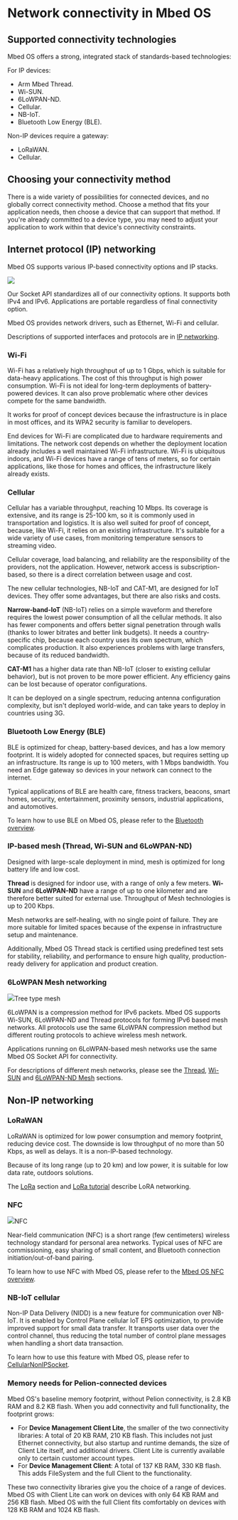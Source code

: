 <h1 id="connectivity-tech">Network connectivity in Mbed OS</h1>

## Supported connectivity technologies

Mbed OS offers a strong, integrated stack of standards-based technologies:

For IP devices:

- Arm Mbed Thread.
- Wi-SUN.
- 6LoWPAN-ND.
- Cellular.
- NB-IoT.
- Bluetooth Low Energy (BLE).

<!--- Order and headings do not reflect what're in the lists below--->
Non-IP devices require a gateway:

- LoRaWAN.
- Cellular.

<!--- What about NFC?--->

<!---What if we move this to the ../technology.md file?--->
## Choosing your connectivity method

There is a wide variety of possibilities for connected devices, and no globally correct connectivity method. Choose a method that fits your application needs, then choose a device that can support that method. If you're already committed to a device type, you may need to adjust your application to work within that device's connectivity constraints.

## Internet protocol (IP) networking

Mbed OS supports various IP-based connectivity options and IP stacks.

<span class="images">![](https://s3-us-west-2.amazonaws.com/mbed-os-docs-images/ip-networking-simple.png)</span>

<!---This could use a caption, IMO--->
Our Socket API standardizes all of our connectivity options. It supports both IPv4 and IPv6. Applications are portable regardless of final connectivity option.

Mbed OS provides network drivers, such as Ethernet, Wi-Fi and cellular.

Descriptions of supported interfaces and protocols are in [IP networking](../reference/ip-networking.html).

### Wi-Fi

Wi-Fi has a relatively high throughput of up to 1 Gbps, which is suitable for data-heavy applications. The cost of this throughput is high power consumption. Wi-Fi is not ideal for long-term deployments of battery-powered devices. It can also prove problematic where other devices compete for the same bandwidth.

It works for proof of concept devices because the infrastructure is in place in most offices, and its WPA2 security is familiar to developers.

End devices for Wi-Fi are complicated due to hardware requirements and limitations. The network cost depends on whether the deployment location already includes a well maintained Wi-Fi infrastructure. Wi-Fi is ubiquitous indoors, and Wi-Fi devices have a range of tens of meters, so for certain applications, like those for homes and offices, the infrastructure likely already exists.

### Cellular

Cellular has a variable throughput, reaching 10 Mbps. Its coverage is extensive, and its range is 25-100 km, so it is commonly used in transportation and logistics. It is also well suited for proof of concept, because, like Wi-Fi, it relies on an existing infrastructure. It's suitable for a wide variety of use cases, from monitoring temperature sensors to streaming video.

Cellular coverage, load balancing, and reliability are the responsibility of the providers, not the application. However, network access is subscription-based, so there is a direct correlation between usage and cost.

The new cellular technologies, NB-IoT and CAT-M1, are designed for IoT devices. They offer some advantages, but there are also risks and costs.

**Narrow-band-IoT** (NB-IoT) relies on a simple waveform and therefore requires the lowest power consumption of all the cellular methods. It also has fewer components and offers better signal penetration through walls (thanks to lower bitrates and better link budgets). It needs a country-specific chip, because each country uses its own spectrum, which complicates production. It also experiences problems with large transfers, because of its reduced bandwidth.

**CAT-M1** has a higher data rate than NB-IoT (closer to existing cellular behavior), but is not proven to be more power efficient. Any efficiency gains can be lost because of operator configurations.

It can be deployed on a single spectrum, reducing antenna configuration complexity, but isn't deployed world-wide, and can take years to deploy in countries using 3G.

### Bluetooth Low Energy (BLE)

BLE is optimized for cheap, battery-based devices, and has a low memory footprint. It is widely adopted for connected spaces, but requires setting up an infrastructure. Its range is up to 100 meters, with 1 Mbps bandwidth. You need an Edge gateway so devices in your network can connect to the internet.

Typical applications of BLE are health care, fitness trackers, beacons, smart homes, security, entertainment, proximity sensors, industrial applications, and automotives.

To learn how to use BLE on Mbed OS, please refer to the [Bluetooth overview](../apis/ble.html).

###  IP-based mesh (Thread, Wi-SUN and 6LoWPAN-ND)

Designed with large-scale deployment in mind, mesh is optimized for long battery life and low cost.

**Thread** is designed for indoor use, with a range of only a few meters. **Wi-SUN** and **6LoWPAN-ND** have a range of up to one kilometer and are therefore better suited for external use. Throughput of Mesh technologies is up to 200 Kbps.

Mesh networks are self-healing, with no single point of failure. They are more suitable for limited spaces because of the expense in infrastructure setup and maintenance.

Additionally, Mbed OS Thread stack is certified using predefined test sets for stability, reliability, and performance to ensure high quality, production-ready delivery for application and product creation.

### 6LoWPAN Mesh networking

<span class="images">![](https://s3-us-west-2.amazonaws.com/mbed-os-docs-images/mesh.png)<span>Tree type mesh</span></span>

6LoWPAN is a compression method for IPv6 packets. Mbed OS supports Wi-SUN, 6LoWPAN-ND and Thread protocols for forming IPv6 based mesh networks. All protocols use the same 6LoWPAN compression method but different routing protocols to achieve wireless mesh network.

Applications running on 6LoWPAN-based mesh networks use the same Mbed OS Socket API for connectivity.

For descriptions of different mesh networks, please see the [Thread](../reference/thread-tech.html), [Wi-SUN](../reference/wisun-tech.html) and [6LoWPAN-ND Mesh](../reference/mesh-tech.html) sections.

## Non-IP networking

### LoRaWAN

LoRaWAN is optimized for low power consumption and memory footprint, reducing device cost. The downside is low throughput of no more than 50 Kbps, as well as delays. It is a non-IP-based technology.

Because of its long range (up to 20 km) and low power, it is suitable for low data rate, outdoors solutions.

The [LoRa](lora-tech.html) section and [LoRa tutorial](../tutorials/LoRa-tutorial.html) describe LoRA networking.

### NFC

<span class="images">![](https://s3-us-west-2.amazonaws.com/mbed-os-docs-images/n_mark.png)<span>NFC</span></span>

Near-field communication (NFC) is a short range (few centimeters) wireless technology standard for personal area networks. Typical uses of NFC are commissioning, easy sharing of small content, and Bluetooth connection initiation/out-of-band pairing.

To learn how to use NFC with Mbed OS, please refer to the [Mbed OS NFC overview](../apis/nfc.html).

### NB-IoT cellular

Non-IP Data Delivery (NIDD) is a new feature for communication over NB-IoT. It is enabled by Control Plane cellular IoT EPS optimization, to provide improved support for small data transfer. It transports user data over the control channel, thus reducing the total number of control plane messages when handling a short data transaction.

To learn how to use this feature with Mbed OS, please refer to [CellularNonIPSocket](../apis/non-ip-cellular-socket.html).

### Memory needs for Pelion-connected devices

Mbed OS's baseline memory footprint, without Pelion connectivity, is 2.8 KB RAM and 8.2 KB flash. When you add connectivity and full functionality, the footprint grows:

- For **Device Management Client Lite**, the smaller of the two connectivity libraries: A total of 20 KB RAM, 210 KB flash. This includes not just Ethernet connectivity, but also startup and runtime demands, the size of Client Lite itself, and additional drivers. Client Lite is currently available only to certain customer account types.
- For **Device Management Client**: A total of 137 KB RAM, 330 KB flash. This adds FileSystem and the full Client to the functionality.

These two connectivity libraries give you the choice of a range of devices. Mbed OS with Client Lite can work on devices with only 64 KB RAM and 256 KB flash. Mbed OS with the full Client fits comfortably on devices with 128 KB RAM and 1024 KB flash.

